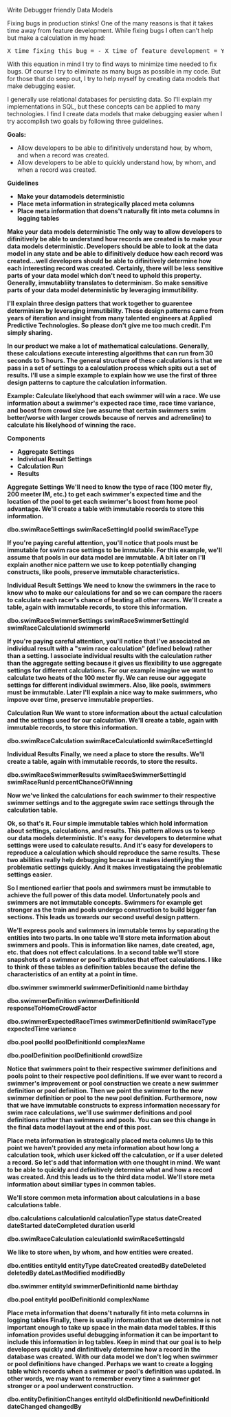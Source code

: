 Write Debugger friendly Data Models

Fixing bugs in production stinks!  One of the many reasons is that it takes time away from feature development.  While fixing bugs I often can't help but make a calculation in my head:
<pre>
X time fixing this bug = - X time of feature development = Y lost valuable features
</pre> 
With this equation in mind I try to find ways to minimize time needed to fix bugs.  Of course I try to eliminate as many bugs as possible in my code.  But for those that do seep out, I try to help myself by creating data models that make debugging easier. 

I generally use relational databases for persisting data.  So I'll explain my implementations in SQL, but these concepts can be applied to many technologies.  I find I create data models that make debugging easier when I try accomplish two goals by following three guidelines.

<strong>Goals:</strong>
<ul>
	<li>Allow developers to be able to difinitively understand how, by whom, and when a record was created.</li>
	<li>Allow developers to be able to quickly understand how, by whom, and when a record was created.</li>
</ul>

<strong>Guidelines</strong>
<ul>
	<li><strong>Make your datamodels deterministic</strong></li>
	<li><strong>Place meta information in strategically placed meta columns<strong></li>
	<li><strong>Place meta information that doens't naturally fit into meta columns in logging tables</strong></li>
</ul>

<strong>Make your data models deterministic</strong>
The only way to allow developers to difinitively be able to understand how records are created is to make your data models deterministic.  Developers should be able to look at the data model in any state and be able to difinitively deduce how each record was created...well developers should be able to difinitively determine how each interesting record was created.  Certainly, there will be less sensitive parts of your data model which don't need to uphold this property.  Generally, immutabliity translates to determinism.  So make sensitive parts of your data model deterministic by leveraging immutibility.

I'll explain three design patters that work together to guarentee determinism by leveraging immutibility.  These design patterns came from years of iteration and insight from many talented engineers at Applied Predictive Technologies.  So please don't give me too much credit.  I'm simply sharing.

In our product we make a lot of mathematical calculations.  Generally, these calculations execute interesting algorithms that can run from 30 seconds to 5 hours.  The general structure of these calculations is that we pass in a set of settings to a calculation process which spits out a set of results.  I'll use a simple example to explain how we use the first of three design patterns to capture the calculation information.

<strong>
Example: Calculate likelyhood that each swimmer will win a race.  We use information about a swimmer's expected race time, race time variance, and boost from crowd size (we assume that certain swimmers swim better/worse with larger crowds because of nerves and adreneline) to calculate his likelyhood of winning the race.
</strong>

<strong>Components</strong>
<ul>
	<li>Aggregate Settings</li>
	<li>Individual Result Settings</li>
	<li>Calculation Run</li>
	<li>Results</li>
</ul>

<strong>Aggregate Settings</strong>
We'll need to know the type of race (100 meter fly, 200 meeter IM, etc.) to get each swimmer's expected time and the location of the pool to get each swimmer's boost from home pool advantage.  We'll create a table with immutable records to store this information.

dbo.swimRaceSettings
swimRaceSettingId
poolId
swimRaceType

If you're paying careful attention, you'll notice that pools must be immutable for swim race settings to be immutable.  For this example, we'll assume that pools in our data model are immutable.  A bit later on I'll explain another nice pattern we use to keep potentially changing constructs, like pools, preserve immutable characteristics.

<strong>Individual Result Settings</strong>
We need to know the swimmers in the race to know who to make our calculations for and so we can compare the racers to calculate each racer's chance of beating all other racers.  We'll create a table, again with immutable records, to store this information.

dbo.swimRaceSwimmerSettings
swimRaceSwimmerSettingId
swimRaceCalculationId
swimmerId

If you're paying careful attention, you'll notice that I've associated an individual result with a "swim race calculation" (defined below) rather than a setting.  I associate individual results with the calculation rather than the aggregate setting because it gives us flexibility to use aggregate settings for different calculations.  For our example imagine we want to calculate two heats of the 100 meter fly.  We can reuse our aggegate settings for different individual swimmers.  Also, like pools, swimmers must be immutable.  Later I'll explain a nice way to make swimmers, who impove over time, preserve immutable properties.

<strong>Calculation Run</strong>
We want to store information about the actual calculation and the settings used for our calculation.  We'll create a table, again with immutable records, to store this information.

dbo.swimRaceCalculation
swimRaceCalculationId
swimRaceSettingId

<strong>Individual Results</strong>
Finally, we need a place to store the results.  We'll create a table, again with immutable records, to store the results.

dbo.swimRaceSwimmerResults
swimRaceSwimmerSettingId
swimRaceRunId
percentChanceOfWinning

Now we've linked the calculations for each swimmer to their respective swimmer settings and to the aggregate swim race settings through the calculation table.


Ok, so that's it.  Four simple immutable tables which hold information about settings, calculations, and results.  This pattern allows us to keep our data models deterministic.  It's easy for developers to determine what settings were used to calculate results.  And it's easy for developers to reproduce a calculation which should reproduce the same results.  These two abilities really help debugging because it makes identifying the problematic settings quickly.  And it makes investigataing the problematic settings easier.

So I mentioned earlier that pools and swimmers must be immutable to achieve the full power of this data model.  Unfortunately pools and swimmers are not immutable concepts.  Swimmers for example get stronger as the train and pools undergo construction to build bigger fan sections.  This leads us towards our second useful design pattern.

We'll express pools and swimmers in immutable terms by separating the entities into two parts.  In one table we'll store meta information about swimmers and pools.  This is information like names, date created, age, etc. that does not effect calculations.  In a second table we'll store snapshots of a swimmer or pool's attributes that effect calculations.  I like to think of these tables as definition tables because the define the characteristics of an entity at a point in time.

dbo.swimmer
swimmerId
swimmerDefinitionId
name
birthday

dbo.swimmerDefinition
swimmerDefinitionId
responseToHomeCrowdFactor

dbo.swimmerExpectedRaceTimes
swimmerDefinitionId
swimRaceType
expectedTime
variance

dbo.pool
poolId
poolDefinitionId
complexName

dbo.poolDefinition
poolDefinitionId
crowdSize

Notice that swimmers point to their respective swimmer definitions and pools point to their respective pool definitions.  If we ever want to record a swimmer's improvement or pool construction we create a new swimmer definition or pool definition.  Then we point the swimmer to the new swimmer definition or pool to the new pool definition.  Furthermore, now that we have immutable constructs to express information necessary for swim race calculations, we'll use swimmer definitions and pool definitions rather than swimmers and pools.  You can see this change in the final data model layout at the end of this post. 

<strong>Place meta information in strategically placed meta columns<strong>
Up to this point we haven't provided any meta information about how long a calculation took, which user kicked off the calculation, or if a user deleted a record.  So let's add that information with one thought in mind.  We want to be able to quickly and definitively determine what and how a record was created.  And this leads us to the third data model.  We'll store meta information about similiar types in common tables.

We'll store common meta information about calculations in a base calculations table.

dbo.calculations
calculationId
calculationType
status
dateCreated
dateStarted
dateCompleted
duration
userId

dbo.swimRaceCalculation
calculationId
swimRaceSettingsId

We like to store when, by whom, and how entities were created.

dbo.entities
entityId
entityType
dateCreated
createdBy
dateDeleted
deletedBy
dateLastModified
modifiedBy

dbo.swimmer
entityId
swimmerDefinitionId
name
birthday

dbo.pool
entityId
poolDefinitionId
complexName

<strong>Place meta information that doens't naturally fit into meta columns in logging tables</strong>
Finally, there is usally information that we determine is not important enough to take up space in the main data model tables.  If this infomation provides useful debugging information it can be important to include this information in log tables.  Keep in mind that our goal is to help developers quickly and dinfinitively determine how a record in the database was created.  With our data model we don't log when swimmer or pool definitions have changed.  Perhaps we want to create a logging table which records when a swimmer or pool's definition was updated.  In other words, we may want to remember every time a swimmer got stronger or a pool underwent construction.

dbo.entityDefinitionChanges
entityId
oldDefinitionId
newDefinitionId
dateChanged
changedBy